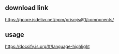 
## download link
https://gcore.jsdelivr.net/npm/prismjs@1/components/

## usage
https://docsify.js.org/#/language-highlight



